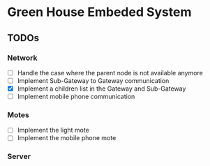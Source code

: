 # Green House Embeded System

## TODOs

### Network

- [ ] Handle the case where the parent node is not available anymore
- [ ] Implement Sub-Gateway to Gateway communication
- [x] Implement a children list in the Gateway and Sub-Gateway
- [ ] Implement mobile phone communication

### Motes

- [ ] Implement the light mote
- [ ] Implement the mobile phone mote

### Server
